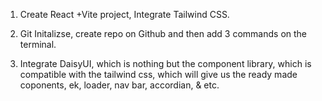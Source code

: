 
1. Create React +Vite project, Integrate Tailwind CSS.

2. Git Initalizse, create repo on Github and then add 3 commands on the terminal.

3. Integrate DaisyUI, which is nothing but the component library, which is compatible with the tailwind css, which will give us the ready made coponents, ek, loader, nav bar, accordian, & etc.
